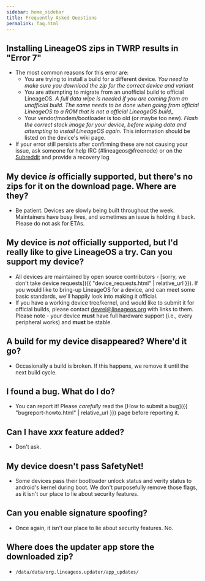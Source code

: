 ```yaml
---
sidebar: home_sidebar
title: Frequently Asked Questions
permalink: faq.html
---
```


## Installing LineageOS zips in TWRP results in "Error 7"
 - The most common reasons for this error are:
   - You are trying to install a build for a different device. _You need to make sure you download the zip for the correct device *and* variant_
   - You are attempting to migrate from an unofficial build to official LineageOS. _A full data wipe is needed if you are coming from an unofficial build. The same needs to be done when going from official LineageOS to a ROM that is not a official LineageOS build__
   - Your vendor/modem/bootloader is too old (or maybe too new). _Flash the correct stock image for your device, before wiping data and attempting to install LineageOS again_. This information should be listed on the device's wiki page.
 - If your error still persists after confirming these are not causing your issue, ask someone for help IRC (#lineageos@freenode) or on the [Subreddit](http://reddit.com/r/lineageos) and provide a recovery log

## My device _is_ officially supported, but there's no zips for it on the download page. Where are they?
 - Be patient. Devices are slowly being built throughout the week. Maintainers have busy lives, and sometimes an issue is holding it back. Please do not ask for ETAs.

## My device is _not_ officially supported, but I'd really like to give LineageOS a try. Can you support my device?
 - All devices are maintained by open source contributors - [sorry, we don't take device requests]({{ "device_requests.html" | relative_url }}). If you would like to bring-up LineageOS for a device, and can meet some basic standards, we'll happily look into making it official.
 - If you have a working device tree/kernel, and would like to submit it for official builds, please contact [devrel@lineageos.org](mailto:devrel@lineageos.org) with links to them. Please note - your device **must** have full hardware support (i.e., every peripheral works) and **must** be stable.

## A build for my device disappeared? Where'd it go?
 - Occasionally a build is broken. If this happens, we remove it until the next build cycle.

## I found a bug. What do I do?
 - You can report it! Please _carefully_ read the [How to submit a bug]({{ "bugreport-howto.html" | relative_url }}) page before reporting it.

## Can I have _xxx_ feature added?
 - Don't ask.

## My device doesn't pass SafetyNet!
 - Some devices pass their bootloader unlock status and verity status to android's kernel during boot. We don't purposefully remove those flags, as it isn't our place to lie about security features.

## Can you enable signature spoofing?
 - Once again, it isn't our place to lie about security features. No.

## Where does the updater app store the downloaded zip?
 - `/data/data/org.lineageos.updater/app_updates/`
